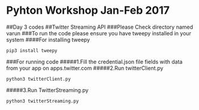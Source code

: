# Pyhton Workshop Jan-Feb 2017 
##Day 3 codes
##Twitter Streaming API 
###Please Check directory named varun
###To run the code please ensure you have tweepy installed in your system
####For installing tweepy
    
    pip3 install tweepy
###For running code 
#####1.Fill the credential.json file fields with data from your app on apps.twitter.com 
#####2.Run twitterClient.py
    
    python3 twitterClient.py
#####3.Run TwitterStreaming.py
    
    python3 twitterStreaming.py




